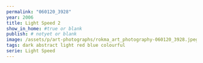 ```yaml
---
permalink: "060120_3928"
year: 2006
title: Light Speed 2
show_in_home: #true or blank
publish: # notyet or blank
image: /assets/p/art-photographs/rokma_art_photography-060120_3928.jpeg
tags: dark abstract light red blue colourful
serie: Light Speed
---
```


